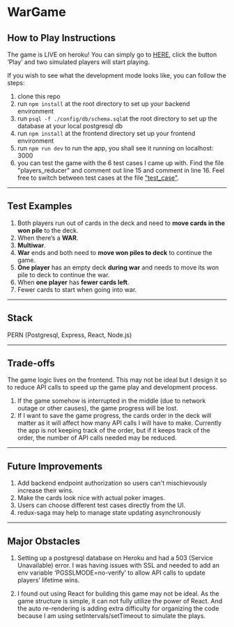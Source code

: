 # WarGame

## How to Play Instructions

The game is LIVE on heroku! You can simply go to [HERE](https://war-game-emily.herokuapp.com/), click the button ‘Play’ and two simulated players will start playing.

If you wish to see what the development mode looks like, you can follow the steps:

1. clone this repo
2. run `npm install` at the root directory to set up your backend environment
3. run `psql -f ./config/db/schema.sql`at the root directory to set up the database at your local postgresql db
4. run `npm install` at the frontend directory set up your frontend environment
5. run `npm run dev` to run the app, you shall see it running on localhost: 3000
6. you can test the game with the 6 test cases I came up with. Find the file "players_reducer" and comment out line 15 and comment in line 16. Feel free to switch between test cases at the file ["test_case"](https://github.com/em0227/WarGame/blob/main/frontend/src/reducers/test_case.js).

---

## Test Examples

1. Both players run out of cards in the deck and need to **move cards in the won pile** to the deck.
2. When there’s a **WAR**.
3. **Multiwar**.
4. **War** ends and both need to **move won piles to deck** to continue the game.
5. **One player** has an empty deck **during war** and needs to move its won pile to deck to continue the war.
6. When **one player** has **fewer cards left**.
7. Fewer cards to start when going into war.

---

## Stack

PERN (Postgresql, Express, React, Node.js)

---

## Trade-offs

The game logic lives on the frontend. This may not be ideal but I design it so to reduce API calls to speed up the game play and development process.

1. If the game somehow is interrupted in the middle (due to network outage or other causes), the game progress will be lost.
2. If I want to save the game progress, the cards order in the deck will matter as it will affect how many API calls I will have to make. Currently the app is not keeping track of the order, but if it keeps track of the order, the number of API calls needed may be reduced.

---

## Future Improvements

1. Add backend endpoint authorization so users can't mischievously increase their wins.
2. Make the cards look nice with actual poker images.
3. Users can choose different test cases directly from the UI.
4. redux-saga may help to manage state updating asynchronously

---

## Major Obstacles

1. Setting up a postgresql database on Heroku and had a 503 (Service Unavailable) error. I was having issues with SSL and needed to add an env variable ‘PGSSLMODE=no-verify’ to allow API calls to update players’ lifetime wins.

2. I found out using React for building this game may not be ideal. As the game structure is simple, it can not fully utilize the power of React. And the auto re-rendering is adding extra difficulty for organizing the code because I am using setIntervals/setTimeout to simulate the plays.

